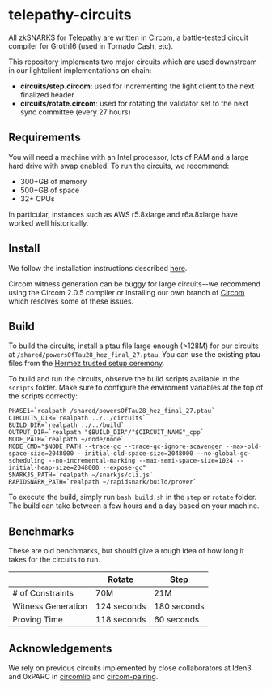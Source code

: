 # telepathy-circuits

All zkSNARKS for Telepathy are written in [Circom](https://docs.circom.io/), a battle-tested circuit compiler for Groth16 (used in Tornado Cash, etc). 

This repository implements two major circuits which are used downstream in our lightclient implementations on chain:
- **circuits/step.circom**: used for incrementing the light client to the next finalized header
- **circuits/rotate.circom**: used for rotating the validator set to the next sync committee (every 27 hours)

## Requirements

You will need a machine with an Intel processor, lots of RAM and a large hard drive with swap enabled. To run the circuits, we recommend:
- 300+GB of memory
- 500+GB of space
- 32+ CPUs

In particular, instances such as AWS r5.8xlarge and r6a.8xlarge have worked well historically.


## Install

We follow the installation instructions described [here](https://hackmd.io/V-7Aal05Tiy-ozmzTGBYPA).

Circom witness generation can be buggy for large circuits--we recommend using the Circom 2.0.5 compiler or installing our own branch of [Circom](https://github.com/jtguibas/circom-stable) which resolves some of these issues.

## Build

To build the circuits, install a ptau file large enough (>128M) for our circuits at `/shared/powersOfTau28_hez_final_27.ptau`. You can use the existing ptau files from the [Hermez trusted setup ceremony](https://github.com/iden3/snarkjs#7-prepare-phase-2).

To build and run the circuits, observe the build scripts available in the `scripts` folder. Make sure to configure the enviroment variables at the top of the scripts correctly:
```
PHASE1=`realpath /shared/powersOfTau28_hez_final_27.ptau`
CIRCUITS_DIR=`realpath ../../circuits`
BUILD_DIR=`realpath ../../build`
OUTPUT_DIR=`realpath "$BUILD_DIR"/"$CIRCUIT_NAME"_cpp`
NODE_PATH=`realpath ~/node/node`
NODE_CMD="$NODE_PATH --trace-gc --trace-gc-ignore-scavenger --max-old-space-size=2048000 --initial-old-space-size=2048000 --no-global-gc-scheduling --no-incremental-marking --max-semi-space-size=1024 --initial-heap-size=2048000 --expose-gc"
SNARKJS_PATH=`realpath ~/snarkjs/cli.js`
RAPIDSNARK_PATH=`realpath ~/rapidsnark/build/prover`
```

To execute the build, simply run `bash build.sh` in the `step` or `rotate` folder. The build can take between a few hours and a day based on your machine.

## Benchmarks

These are old benchmarks, but should give a rough idea of how long it takes for the circuits to run.

|                    | Rotate | Step |
| ------------------ | ----------------------- | ---------------------------- |
| # of Constraints   | 70M                    | 21M                          |
| Witness Generation | 124 seconds                   | 180 seconds                         |
| Proving Time       | 118 seconds                    | 60 seconds                         |



## Acknowledgements

We rely on previous circuits implemented by close collaborators at Iden3 and 0xPARC in [circomlib](https://github.com/iden3/circomlib) and [circom-pairing](https://github.com/yi-sun/circom-pairing).